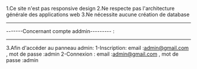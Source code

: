 
1.Ce site n'est pas responsive design
2.Ne respecte pas l'architecture générale des applications web 
3.Ne nécessite aucune création de database
******************************************
 -------Concernant compte addmin--------- :
******************************************
3.Afin d'accéder au panneau admin:
       1-Inscription: email :admin@gmail.com , mot de passe :admin
       2-Connexion   : email :admin@gmail.com , mot de passe :admin

